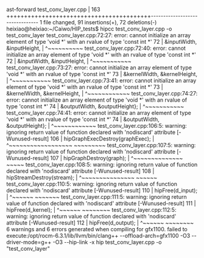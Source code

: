 ast-forward
 test_conv_layer.cpp | 163 +++++++++++++++++++++++++++++++++++++++++--------------------------------
 1 file changed, 91 insertions(+), 72 deletions(-)
heixiao@heixiao:~/Caiwo/HIP_tests$ hipcc test_conv_layer.cpp -o test_conv_layer
test_conv_layer.cpp:72:27: error: cannot initialize an array element of type 'void *' with an rvalue of type 'const int *'
   72 |                           &inputWidth, &inputHeight, 
      |                           ^~~~~~~~~~~
test_conv_layer.cpp:72:40: error: cannot initialize an array element of type 'void *' with an rvalue of type 'const int *'
   72 |                           &inputWidth, &inputHeight, 
      |                                        ^~~~~~~~~~~~
test_conv_layer.cpp:73:27: error: cannot initialize an array element of type 'void *' with an rvalue of type 'const int *'
   73 |                           &kernelWidth, &kernelHeight, 
      |                           ^~~~~~~~~~~~
test_conv_layer.cpp:73:41: error: cannot initialize an array element of type 'void *' with an rvalue of type 'const int *'
   73 |                           &kernelWidth, &kernelHeight, 
      |                                         ^~~~~~~~~~~~~
test_conv_layer.cpp:74:27: error: cannot initialize an array element of type 'void *' with an rvalue of type 'const int *'
   74 |                           &outputWidth, &outputHeight};
      |                           ^~~~~~~~~~~~
test_conv_layer.cpp:74:41: error: cannot initialize an array element of type 'void *' with an rvalue of type 'const int *'
   74 |                           &outputWidth, &outputHeight};
      |                                         ^~~~~~~~~~~~~
test_conv_layer.cpp:106:5: warning: ignoring return value of function declared with 'nodiscard' attribute [-Wunused-result]
  106 |     hipGraphExecDestroy(graphExec);
      |     ^~~~~~~~~~~~~~~~~~~ ~~~~~~~~~
test_conv_layer.cpp:107:5: warning: ignoring return value of function declared with 'nodiscard' attribute [-Wunused-result]
  107 |     hipGraphDestroy(graph);
      |     ^~~~~~~~~~~~~~~ ~~~~~
test_conv_layer.cpp:108:5: warning: ignoring return value of function declared with 'nodiscard' attribute [-Wunused-result]
  108 |     hipStreamDestroy(stream);
      |     ^~~~~~~~~~~~~~~~ ~~~~~~
test_conv_layer.cpp:110:5: warning: ignoring return value of function declared with 'nodiscard' attribute [-Wunused-result]
  110 |     hipFree(d_input);
      |     ^~~~~~~ ~~~~~~~
test_conv_layer.cpp:111:5: warning: ignoring return value of function declared with 'nodiscard' attribute [-Wunused-result]
  111 |     hipFree(d_kernel);
      |     ^~~~~~~ ~~~~~~~~
test_conv_layer.cpp:112:5: warning: ignoring return value of function declared with 'nodiscard' attribute [-Wunused-result]
  112 |     hipFree(d_output);
      |     ^~~~~~~ ~~~~~~~~
6 warnings and 6 errors generated when compiling for gfx1100.
failed to execute:/opt/rocm-6.3.1/lib/llvm/bin/clang++  --offload-arch=gfx1100 -O3 --driver-mode=g++ -O3 --hip-link  -x hip test_conv_layer.cpp -o "test_conv_layer"
